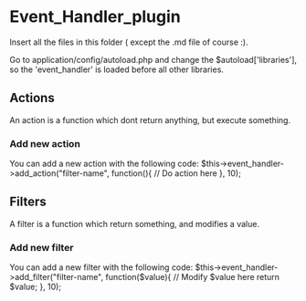 # Event_Handler_plugin
Insert all the files in this folder ( except the .md file of course :).

Go to application/config/autoload.php and change the $autoload['libraries'], so the 'event_handler' is loaded before all other libraries.

## Actions
An action is a function which dont return anything, but execute something.

### Add new action
You can add a new action with the following code:
$this->event_handler->add_action("filter-name", function(){
	// Do action here
}, 10);

## Filters
A filter is a function which return something, and modifies a value.

### Add new filter
You can add a new filter with the following code:
$this->event_handler->add_filter("filter-name", function($value){
	// Modify $value here
	return $value;
}, 10);

